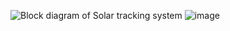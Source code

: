 
![Block diagram of Solar tracking system](https://user-images.githubusercontent.com/98837668/155744599-faabada2-43b7-48ab-bc33-e55e150259a4.png)
![image](https://user-images.githubusercontent.com/98837668/157170452-a8548c35-8823-44b1-9e0d-9725e40ca34e.png)
